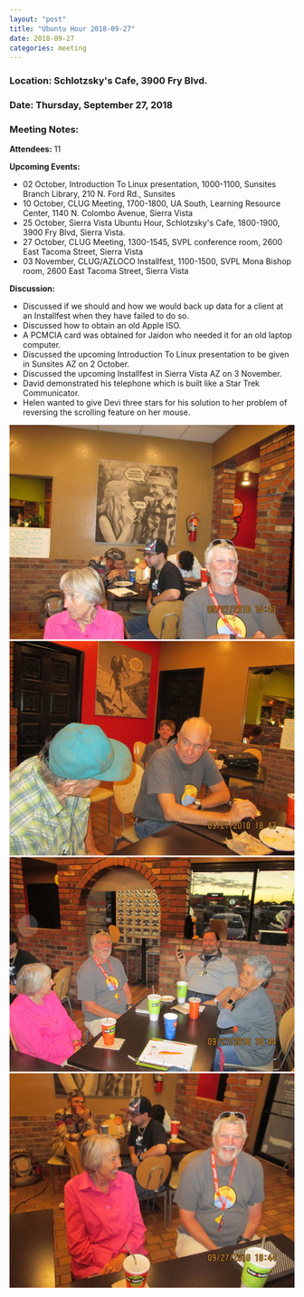 ```yaml
---
layout: "post"
title: "Ubuntu Hour 2018-09-27"
date: 2018-09-27
categories: meeting
---
```


### Location: Schlotzsky's Cafe, 3900 Fry Blvd.

### Date: Thursday, September 27, 2018

### Meeting Notes:

**Attendees:** 11

**Upcoming Events:**

 * 02 October, Introduction To Linux presentation, 1000-1100, Sunsites Branch Library, 210 N. Ford Rd., Sunsites
 * 10 October, CLUG Meeting, 1700-1800, UA South, Learning Resource Center, 1140 N. Colombo Avenue, Sierra Vista
 * 25 October, Sierra Vista Ubuntu Hour, Schlotzsky's Cafe, 1800-1900, 3900 Fry Blvd, Sierra Vista.
 * 27 October, CLUG Meeting, 1300-1545, SVPL conference room, 2600 East Tacoma Street, Sierra Vista
 * 03 November, CLUG/AZLOCO Installfest, 1100-1500, SVPL Mona Bishop room, 2600 East Tacoma Street, Sierra Vista

**Discussion:**

 * Discussed if we should and how we would back up data for a client at an Installfest when they have failed to do so.
 * Discussed how to obtain an old Apple ISO.
 * A PCMCIA card was obtained for Jaidon who needed it for an old laptop computer.
 * Discussed the upcoming Introduction To Linux presentation to be given in Sunsites AZ on 2 October.
 * Discussed the upcoming Installfest in Sierra Vista AZ on 3 November.
 * David demonstrated his telephone which is built like a Star Trek Communicator.
 * Helen wanted to give Devi three stars for his solution to her problem of reversing the scrolling feature on her mouse.

![alt text](https://raw.githubusercontent.com/CochiseLinuxUsersGroup/CochiseLinuxUsersGroup.github.io/master/images/rsz_sv_ubuntuhour_2018-09-27_1.jpg)
![alt text](https://raw.githubusercontent.com/CochiseLinuxUsersGroup/CochiseLinuxUsersGroup.github.io/master/images/rsz_sv_ubuntuhour_2018-09-27_2.jpg)
![alt text](https://raw.githubusercontent.com/CochiseLinuxUsersGroup/CochiseLinuxUsersGroup.github.io/master/images/rsz_sv_ubuntuhour_2018-09-27_3.jpg)
![alt text](https://raw.githubusercontent.com/CochiseLinuxUsersGroup/CochiseLinuxUsersGroup.github.io/master/images/rsz_sv_ubuntuhour_2018-09-27_4.jpg)
